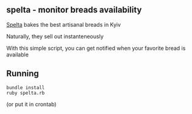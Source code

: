 ## spelta - monitor breads availability
[Spelta](https://spelta.choiceqr.com/) bakes the best artisanal breads in Kyiv

Naturally, they sell out instanteneously

With this simple script, you can get notified when your favorite bread is available

## Running
```
bundle install
ruby spelta.rb
```

(or put it in crontab)
